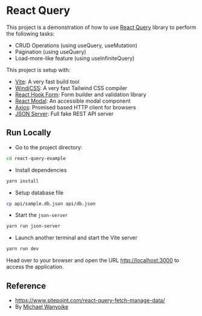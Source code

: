 # React Query

This project is a demonstration of how to use [React Query](https://react-query.tanstack.com) library to perform the following tasks:

- CRUD Operations (using useQuery, useMutation)
- Pagination (using useQuery)
- Load-more-like feature (using useInfiniteQuery)

This project is setup with:

- [Vite](https://vitejs.dev/): A very fast build tool
- [WindiCSS](https://windicss.org/): A very fast Tailwind CSS compiler
- [React Hook Form](https://react-hook-form.com/): Form builder and validation library
- [React Modal](http://reactcommunity.org/react-modal/): An accessible modal component
- [Axios](https://github.com/axios/axios): Promised based HTTP client for browsers
- [JSON Server](https://github.com/typicode/json-server): Full fake REST API server

## Run Locally

- Go to the project directory:

```bash
cd react-query-example
```

- Install dependencies

```bash
yarn install
```

- Setup database file

```bash
cp api/sample.db.json api/db.json
```

- Start the `json-server`

```bash
yarn run json-server
```

- Launch another terminal and start the Vite server

```bash
yarn run dev
```

Head over to your browser and open the URL <http://localhost:3000> to access the application.

## Reference

- https://www.sitepoint.com/react-query-fetch-manage-data/
- By [Michael Wanyoike]('https://twitter.com/myxsys')
